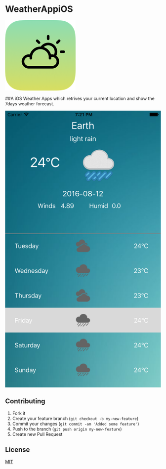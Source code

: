# WeatherAppiOS
 
![alt text](https://github.com/phyopwint1912/WeatherAppiOS/blob/master/Icon-App-76x76%403x.png "")

##A iOS Weather Apps which retrives your current location and show the 7days weather forecast.

![alt text](https://github.com/phyopwint1912/WeatherAppiOS/blob/master/Simulator%20Screen%20Shot%20Aug%209%2C%202016%2C%207.21.46%20PM.png "")


## Contributing
 1. Fork it
 2. Create your feature branch (`git checkout -b my-new-feature`)
 3. Commit your changes (`git commit -am 'Added some feature'`)
 4. Push to the branch (`git push origin my-new-feature`)
 5. Create new Pull Request

## License
[MIT](http://www.opensource.org/licenses/MIT)



